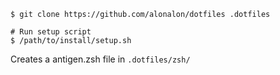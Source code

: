 ```
$ git clone https://github.com/alonalon/dotfiles .dotfiles
```

```
# Run setup script
$ /path/to/install/setup.sh
```

Creates a antigen.zsh file in `.dotfiles/zsh/`
